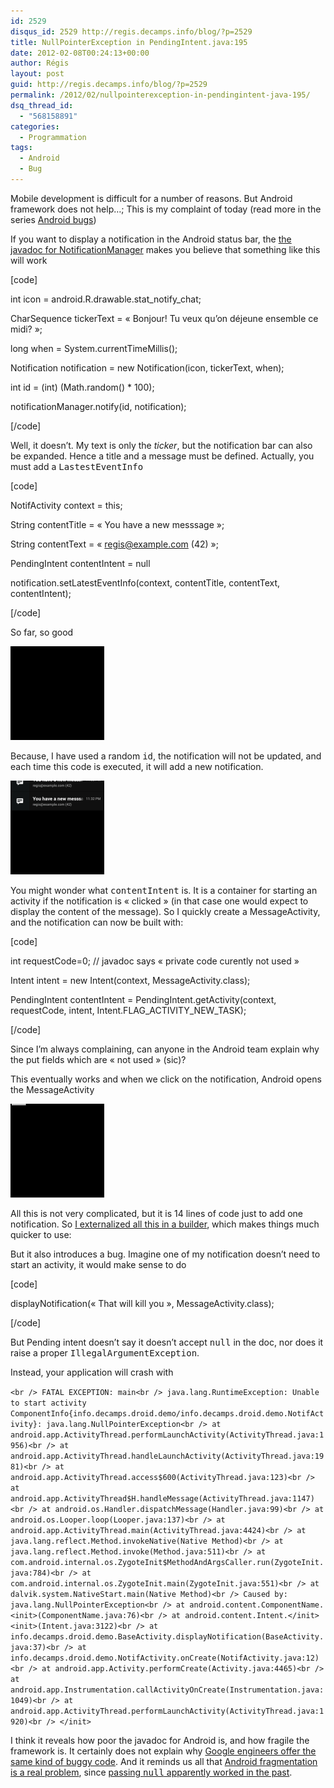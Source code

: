```yaml
---
id: 2529
disqus_id: 2529 http://regis.decamps.info/blog/?p=2529
title: NullPointerException in PendingIntent.java:195
date: 2012-02-08T00:24:13+00:00
author: Régis
layout: post
guid: http://regis.decamps.info/blog/?p=2529
permalink: /2012/02/nullpointerexception-in-pendingintent-java-195/
dsq_thread_id:
  - "568158891"
categories:
  - Programmation
tags:
  - Android
  - Bug
---
```

Mobile development is difficult for a number of reasons. But Android framework does not help…; This is my complaint of today (read more in the series [Android bugs](http://regis.decamps.info/blog/tag/android+bug))
  
<!--more-->

If you want to display a notification in the Android status bar, the [the javadoc for NotificationManager](http://developer.android.com/reference/android/app/NotificationManager.html) makes you believe that something like this will work
  
[code]
  
int icon = android.R.drawable.stat\_notify\_chat;
  
CharSequence tickerText = « Bonjour! Tu veux qu’on déjeune ensemble ce midi? »;
  
long when = System.currentTimeMillis();
  
Notification notification = new Notification(icon, tickerText, when);

int id = (int) (Math.random() * 100);
  
notificationManager.notify(id, notification);
  
[/code]

Well, it doesn’t. My text is only the _ticker_, but the notification bar can also be expanded. Hence a title and a message must be defined. Actually, you must add a <tt>LastestEventInfo</tt>
  
[code]
  
NotifActivity context = this;
  
String contentTitle = « You have a new messsage »;
  
String contentText = « regis@example.com (42) »;
  
PendingIntent contentIntent = null
  
notification.setLatestEventInfo(context, contentTitle, contentText, contentIntent);
  
[/code]

So far, so good

[<img src="/blog/wp-content/uploads/2012/02/device-2012-02-07-233404-150x150.png" alt="" title="Notification ticker" width="150" height="150" class="alignnone size-thumbnail wp-image-2532" />](/blog/wp-content/uploads/2012/02/device-2012-02-07-233404.png)

Because, I have used a random <tt>id</tt>, the notification will not be updated, and each time this code is executed, it will add a new notification.

[<img src="/blog/wp-content/uploads/2012/02/device-2012-02-07-233746-150x150.png" alt="" title="Notification bar deployed, two notifications" width="150" height="150" class="alignnone size-thumbnail wp-image-2533" />](/blog/wp-content/uploads/2012/02/device-2012-02-07-233746.png)

You might wonder what <tt>contentIntent</tt> is. It is a container for starting an activity if the notification is « clicked » (in that case one would expect to display the content of the message). So I quickly create a MessageActivity, and the notification can now be built with:
  
[code]
  
int requestCode=0; // javadoc says « private code curently not used »
  
Intent intent = new Intent(context, MessageActivity.class);
  
PendingIntent contentIntent = PendingIntent.getActivity(context, requestCode, intent, Intent.FLAG\_ACTIVITY\_NEW_TASK);
  
[/code]

Since I’m always complaining, can anyone in the Android team explain why the put fields which are « not used » (sic)?

This eventually works and when we click on the notification, Android opens the MessageActivity
  
[<img src="/blog/wp-content/uploads/2012/02/device-2012-02-07-235349-150x150.png" alt="" title="MessageActivity opened when notification clicked" width="150" height="150" class="alignnone size-thumbnail wp-image-2534" />](/blog/wp-content/uploads/2012/02/device-2012-02-07-235349.png)

All this is not very complicated, but it is 14 lines of code just to add one notification. So [I externalized all this in a builder](https://gist.github.com/1762830), which makes things much quicker to use:



But it also introduces a bug. Imagine one of my notification doesn’t need to start an activity, it would make sense to do
  
[code]
  
displayNotification(« That will kill you », MessageActivity.class);
  
[/code]

But Pending intent doesn’t say it doesn’t accept <tt>null</tt> in the doc, nor does it raise a proper <tt>IllegalArgumentException</tt>.

Instead, your application will crash with
  
`<br />
 FATAL EXCEPTION: main<br />
 java.lang.RuntimeException: Unable to start activity ComponentInfo{info.decamps.droid.demo/info.decamps.droid.demo.NotifActivity}: java.lang.NullPointerException<br />
 	at android.app.ActivityThread.performLaunchActivity(ActivityThread.java:1956)<br />
 	at android.app.ActivityThread.handleLaunchActivity(ActivityThread.java:1981)<br />
 	at android.app.ActivityThread.access$600(ActivityThread.java:123)<br />
 	at android.app.ActivityThread$H.handleMessage(ActivityThread.java:1147)<br />
 	at android.os.Handler.dispatchMessage(Handler.java:99)<br />
 	at android.os.Looper.loop(Looper.java:137)<br />
 	at android.app.ActivityThread.main(ActivityThread.java:4424)<br />
 	at java.lang.reflect.Method.invokeNative(Native Method)<br />
 	at java.lang.reflect.Method.invoke(Method.java:511)<br />
 	at com.android.internal.os.ZygoteInit$MethodAndArgsCaller.run(ZygoteInit.java:784)<br />
 	at com.android.internal.os.ZygoteInit.main(ZygoteInit.java:551)<br />
 	at dalvik.system.NativeStart.main(Native Method)<br />
 Caused by: java.lang.NullPointerException<br />
 	at android.content.ComponentName.<init>(ComponentName.java:76)<br />
 	at android.content.Intent.</init><init>(Intent.java:3122)<br />
 	at info.decamps.droid.demo.BaseActivity.displayNotification(BaseActivity.java:37)<br />
 	at info.decamps.droid.demo.NotifActivity.onCreate(NotifActivity.java:12)<br />
 	at android.app.Activity.performCreate(Activity.java:4465)<br />
 	at android.app.Instrumentation.callActivityOnCreate(Instrumentation.java:1049)<br />
 	at android.app.ActivityThread.performLaunchActivity(ActivityThread.java:1920)<br />
</init>`

I think it reveals how poor the javadoc for Android is, and how fragile the framework is. It certainly does not explain why [Google engineers offer the same kind of buggy code](http://how2code.wordpress.com/2011/11/24/fatal-exception-intentservice-due-to-nullpointerexception-on-pendingintent-getactivity/). And it reminds us all that [Android fragmentation is a real problem](http://www.geek.com/articles/mobile/android-developers-see-device-fragmentation-as-huge-problem-2011045/), since [passing <tt>null</tt> apparently worked in the past](http://stackoverflow.com/a/4712111/94363).
